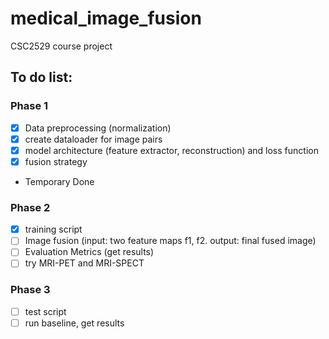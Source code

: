 # medical_image_fusion
CSC2529 course project


## To do list:
### Phase 1
- [x] Data preprocessing (normalization)
- [x] create dataloader for image pairs
- [x] model architecture (feature extractor, reconstruction) and loss function
- [x] fusion strategy
- Temporary Done

### Phase 2
- [x] training script
- [ ] Image fusion (input: two feature maps f1, f2. output: final fused image)
- [ ] Evaluation Metrics (get results)
- [ ] try MRI-PET and MRI-SPECT

### Phase 3
- [ ] test script
- [ ] run baseline, get results
